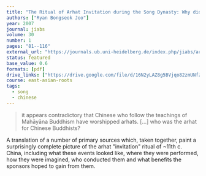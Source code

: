 ```yaml
---
title: "The Ritual of Arhat Invitation during the Song Dynasty: Why did Mahāyānists Venerate the Arhat?"
authors: ["Ryan Bongseok Joo"]
year: 2007
journal: jiabs
volume: 30
number: 1
pages: "81--116"
external_url: "https://journals.ub.uni-heidelberg.de/index.php/jiabs/article/view/8987/2880/8781"
status: featured
base_value: 0.6
formats: [pdf]
drive_links: ["https://drive.google.com/file/d/16N2yLAZ8g5BVjqo82zmUNfz4lSMjTFi2/view?usp=drivesdk"]
course: east-asian-roots
tags:
  - song
  - chinese
---
```


> it appears contradictory that Chinese who follow the teachings of Mahāyāna Buddhism have worshipped arhats. [...] who was the arhat for Chinese Buddhists?

A translation of a number of primary sources which, taken together, paint a surprisingly complete picture of the arhat "invitation" ritual of ~11th c. China, including what these events looked like, where they were performed, how they were imagined, who conducted them and what benefits the sponsors hoped to gain from them.
